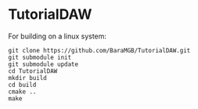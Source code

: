 # TutorialDAW

For building on a linux system:
```
git clone https://github.com/BaraMGB/TutorialDAW.git
git submodule init
git submodule update
cd TutorialDAW
mkdir build
cd build
cmake ..
make
```
